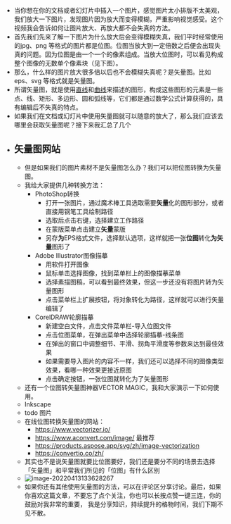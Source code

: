 - 当你想在你的文档或者幻灯片中插入一个图片，感觉图片太小排版不太美观，我们放大一下图片，发现图片因为放大而变得模糊，严重影响视觉感受。这个视频我会告诉如何让图片放大、再放大都不会失真的方法。
- 首先我们先来了解一下图片为什么放大后会变得模糊失真，我们平时经常使用的jpg、png 等格式的图片都是位图。位图当放大到一定倍数之后便会出现失真的问题。因为位图是由一个一个的像素组成。当放大位图时，可以看见构成整个图像的无数单个像素块（见下图）。
- 那么，什么样的图片放大很多倍以后也不会模糊失真呢？是矢量图。比如 eps、svg 等格式就是矢量图。
- 所谓矢量图，就是使用[直线](https://baike.baidu.com/item/直线/4876)和[曲线](https://baike.baidu.com/item/曲线/12004395)来描述的图形，构成这些图形的元素是一些点、线、矩形、多边形、圆和弧线等，它们都是通过数学公式计算获得的，具有编辑后不失真的特点。
- 如果我们在文档或幻灯片中使用矢量图就可以随意的放大了，那么我们应该去哪里会获取矢量图呢？接下来我汇总了几个
- ## 矢量图网站
    - 但是如果我们的图片素材不是矢量图怎么办？我们可以把位图转换为矢量图。
    - 我给大家提供几种转换方法：
        - PhotoShop转换
            - 打开一张图片，通过魔术棒工具选取需要**矢量**化的图形部分，或者直接用钢笔工具绘制路径
            - 选取后点击右键，选择建立工作路径
            - 在蒙版菜单点击建立**矢量**蒙版
            - 另存**为**EPS格式文件，选择默认选项，这样就把一张**位图**转化**为矢量**图形了
        - Adobe Illustrator图像描摹
            - 用软件打开图像
            - 鼠标单击选择图像，找到菜单栏上的图像描摹菜单
            - 选择素描图稿，可以看到最终效果，但这一步还没有将图片转为矢量图形
            - 点击菜单栏上扩展按钮，将对象转化为路径，这样就可以进行矢量编辑了
        - CorelDRAW轮廓描摹
            - 新建空白文件，点击文件菜单栏-导入位图文件
            - 点击位图菜单，在弹出菜单中选择轮廓描摹-线条图
            - 在弹出的窗口中调整细节、平滑、拐角平滑度等参数来达到最佳效果
            - 如果需要导入图片的内容不一样，我们还可以选择不同的图像类型效果，看哪一种效果更接近原图
            - 点击确定按钮，一张位图就转化为了矢量图形
    - 还有一个位图转矢量图神器VECTOR MAGIC，我和大家演示一下如何使用。
    - Inkscape
    - todo 图片
    - 在线位图转换矢量图的网站：
        - https://www.vectorizer.io/
        - https://www.aconvert.com/image/ 最推荐
        - https://products.aspose.app/svg/zh/image-vectorization
        - https://convertio.co/zh/
    - 其实也不是说矢量图就要比位图要好，我们还是要分不同的场景去选择「矢量图」和平常我们所见的「位图」有什么区别
    - ![image-20220413133628267](http://81.70.82.34:9000/pic/2022-04-13/image-20220413133628267.png)
    - 如果你还有其他使用矢量图的方法，可以在评论区分享讨论。最后，如果你喜欢这篇文章，不要忘了点个关注，你也可以长按点赞一键三连，你的鼓励对我非常的重要， 我是分享知识，持续提升的格物时间，我们下期不见不散。

